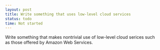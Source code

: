 ```yaml
---
layout: post
title: Write something that uses low-level cloud services
status: todo
time: Not started
---
```

Write something that makes nontrivial use of low-level cloud serices such as those offered by Amazon Web Services.
